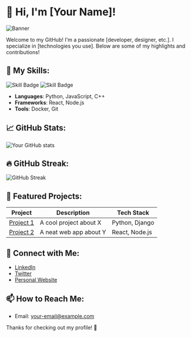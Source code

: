 # 👋 Hi, I'm [Your Name]!

![Banner](https://your-banner-image-url.com)

Welcome to my GitHub! I'm a passionate [developer, designer, etc.]. I specialize in [technologies you use]. Below are some of my highlights and contributions!

## 💼 My Skills:
![Skill Badge](https://img.shields.io/badge/Skill-Python-blue)
![Skill Badge](https://img.shields.io/badge/Skill-Javascript-yellow)

- **Languages**: Python, JavaScript, C++
- **Frameworks**: React, Node.js
- **Tools**: Docker, Git

## 📈 GitHub Stats:
![Your GitHub stats](https://github-readme-stats.vercel.app/api?username=your-username&show_icons=true&hide_title=true&count_private=true)

## 🔥 GitHub Streak:
![GitHub Streak](https://github-readme-streak-stats.herokuapp.com/?user=your-username)

## 🚀 Featured Projects:
| Project | Description | Tech Stack |
|---------|-------------|------------|
| [Project 1](https://github.com/your-username/project-1) | A cool project about X | Python, Django |
| [Project 2](https://github.com/your-username/project-2) | A neat web app about Y | React, Node.js |

## 🔗 Connect with Me:
- [LinkedIn](https://www.linkedin.com/in/your-linkedin-profile)
- [Twitter](https://twitter.com/your-twitter-profile)
- [Personal Website](https://your-website.com)

## 📫 How to Reach Me:
- Email: [your-email@example.com](mailto:your-email@example.com)

Thanks for checking out my profile! 🌟
